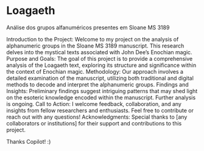 # Loagaeth
Análise dos grupos alfanuméricos presentes em Sloane MS 3189

Introduction to the Project:
Welcome to my project on the analysis of alphanumeric groups in the Sloane MS 3189 manuscript. This research delves into the mystical texts associated with John Dee’s Enochian magic.
Purpose and Goals:
The goal of this project is to provide a comprehensive analysis of the Loagaeth text, exploring its structure and significance within the context of Enochian magic.
Methodology:
Our approach involves a detailed examination of the manuscript, utilizing both traditional and digital methods to decode and interpret the alphanumeric groups.
Findings and Insights:
Preliminary findings suggest intriguing patterns that may shed light on the esoteric knowledge encoded within the manuscript. Further analysis is ongoing.
Call to Action:
I welcome feedback, collaboration, and any insights from fellow researchers and enthusiasts. Feel free to contribute or reach out with any questions!
Acknowledgments:
Special thanks to [any collaborators or institutions] for their support and contributions to this project.

Thanks Copilot! :)
